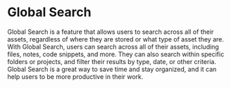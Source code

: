 # Global Search


Global Search is a feature that allows users to search across all of their assets, regardless of where they are stored or what type of asset they are. With Global Search, users can search across all of their assets, including files, notes, code snippets, and more. They can also search within specific folders or projects, and filter their results by type, date, or other criteria. Global Search is a great way to save time and stay organized, and it can help users to be more productive in their work.
